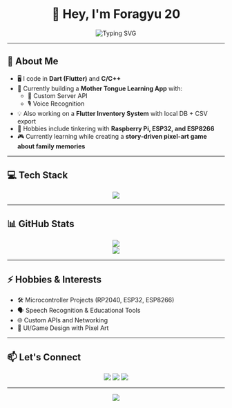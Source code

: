 <h1 align="center">👋 Hey, I'm Foragyu 20</h1>

<p align="center">
  <img src="https://readme-typing-svg.demolab.com?font=Fira+Code&duration=2000&pause=1000&center=true&vCenter=true&width=435&lines=Flutter+Developer+%F0%9F%92%BB;Dart+%7C+C%2B%2B+Programmer+%F0%9F%92%BB;Electronics+and+MCU+Hobbyist+%E2%9A%96%EF%B8%8F;Building+Smart+Apps+with+Voice+%F0%9F%8E%A7" alt="Typing SVG" />
</p>

---

## 🧠 About Me

- 🖥️ I code in **Dart (Flutter)** and **C/C++**
- 📱 Currently building a **Mother Tongue Learning App** with:
  - 📡 Custom Server API
  - 🎙️ Voice Recognition
- 💡 Also working on a **Flutter Inventory System** with local DB + CSV export
- 🧩 Hobbies include tinkering with **Raspberry Pi, ESP32, and ESP8266**
- 🎮 Currently learning while creating a **story-driven pixel-art game about family memories**

---

## 💻 Tech Stack

<div align="center">
  <img src="https://skillicons.dev/icons?i=dart,flutter,cpp,arduino,firebase,sqlite,vscode,git" />
</div>

---

## 📊 GitHub Stats

<div align="center">
  <img src="https://github-readme-stats.vercel.app/api?username=foragyu20&show_icons=true&theme=tokyonight&hide_border=true" />
  <br>
  <img src="https://github-readme-streak-stats.herokuapp.com/?user=foragyu20&theme=tokyonight&hide_border=true" />
</div>

---

## ⚡ Hobbies & Interests

- 🛠️ Microcontroller Projects (RP2040, ESP32, ESP8266)
- 🗣️ Speech Recognition & Educational Tools
- 🌐 Custom APIs and Networking
- 🎨 UI/Game Design with Pixel Art

---

## 📫 Let's Connect

<p align="center">
  <a href="mailto:your.email@example.com"><img src="https://img.shields.io/badge/Email-%23E4405F.svg?&style=for-the-badge&logo=gmail&logoColor=white"/></a>
  <a href="https://linkedin.com/in/yourprofile"><img src="https://img.shields.io/badge/LinkedIn-%230077B5.svg?&style=for-the-badge&logo=linkedin&logoColor=white" /></a>
  <a href="https://github.com/foragyu20"><img src="https://img.shields.io/badge/GitHub-%23121011.svg?&style=for-the-badge&logo=github&logoColor=white" /></a>
</p>

---

<p align="center">
  <img src="https://capsule-render.vercel.app/api?type=waving&color=0:3A6073,100:16222A&height=120&section=footer"/>
</p>
